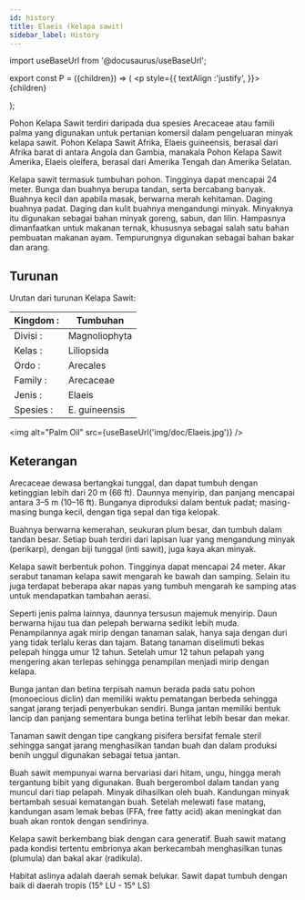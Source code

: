 ```yaml
---
id: history
title: Elaeis (kelapa sawit)
sidebar_label: History
---
```


import useBaseUrl from '@docusaurus/useBaseUrl';

export const P = ({children}) => ( <p style={{
      textAlign :'justify',
    }}>{children}</p> );


<P>Pohon  Kelapa  Sawit  terdiri  daripada  dua  spesies  Arecaceae  atau  famili  palma  yang 
digunakan untuk pertanian komersil dalam pengeluaran minyak kelapa sawit. Pohon 
Kelapa Sawit Afrika, Elaeis guineensis,  berasal dari Afrika barat di antara Angola dan 
Gambia, manakala Pohon Kelapa Sawit Amerika, Elaeis oleifera,  berasal dari Amerika 
Tengah dan Amerika Selatan. </P>

<P>Kelapa sawit termasuk tumbuhan pohon. Tingginya dapat mencapai 24 meter. Bunga 
dan buahnya berupa tandan, serta bercabang banyak. Buahnya kecil dan apabila masak, 
berwarna  merah  kehitaman.  Daging  buahnya  padat.  Daging  dan  kulit  buahnya 
mengandungi minyak. Minyaknya itu digunakan sebagai bahan minyak goreng, sabun, 
dan lilin. Hampasnya dimanfaatkan untuk makanan ternak, khususnya sebagai salah 
satu bahan pembuatan makanan ayam. Tempurungnya digunakan sebagai bahan bakar 
dan arang. </P>

## Turunan
Urutan dari turunan Kelapa Sawit:

| Kingdom :  | Tumbuhan      |
|------------|---------------|
| Divisi :   | Magnoliophyta |
| Kelas :    | Liliopsida    |
| Ordo :     | Arecales      |
| Family :   | Arecaceae     |
| Jenis :    | Elaeis        |
| Spesies :  | E. guineensis |



<img alt="Palm Oil" src={useBaseUrl('img/doc/Elaeis.jpg')} />

## Keterangan

<P>Arecaceae dewasa bertangkai tunggal, dan dapat tumbuh dengan ketinggian lebih dari 20 m (66 ft). Daunnya menyirip, dan panjang mencapai antara 3–5 m (10–16 ft). Bunganya diproduksi dalam bentuk padat; masing-masing bunga kecil, dengan tiga sepal dan tiga kelopak. </P>

<P>Buahnya berwarna kemerahan, seukuran plum besar, dan tumbuh dalam tandan besar. Setiap buah terdiri dari lapisan luar yang mengandung minyak (perikarp), dengan biji tunggal (inti sawit), juga kaya akan minyak. </P>

<P>Kelapa sawit berbentuk pohon. Tingginya dapat mencapai 24 meter. Akar serabut tanaman kelapa sawit mengarah ke bawah dan samping. Selain itu juga terdapat beberapa akar napas yang tumbuh mengarah ke samping atas untuk mendapatkan tambahan aerasi.</P>

<P>Seperti jenis palma lainnya, daunnya tersusun majemuk menyirip. Daun berwarna hijau tua dan pelepah berwarna sedikit lebih muda. Penampilannya agak mirip dengan tanaman salak, hanya saja dengan duri yang tidak terlalu keras dan tajam. Batang tanaman diselimuti bekas pelepah hingga umur 12 tahun. Setelah umur 12 tahun pelapah yang mengering akan terlepas sehingga penampilan menjadi mirip dengan kelapa.</P>

<P>Bunga jantan dan betina terpisah namun berada pada satu pohon (monoecious diclin) dan memiliki waktu pematangan berbeda sehingga sangat jarang terjadi penyerbukan sendiri. Bunga jantan memiliki bentuk lancip dan panjang sementara bunga betina terlihat lebih besar dan mekar.</P>

<P>Tanaman sawit dengan tipe cangkang pisifera bersifat female steril sehingga sangat jarang menghasilkan tandan buah dan dalam produksi benih unggul digunakan sebagai tetua jantan.</P>

<P>Buah sawit mempunyai warna bervariasi dari hitam, ungu, hingga merah tergantung bibit yang digunakan. Buah bergerombol dalam tandan yang muncul dari tiap pelapah. Minyak dihasilkan oleh buah. Kandungan minyak bertambah sesuai kematangan buah. Setelah melewati fase matang, kandungan asam lemak bebas (FFA, free fatty acid) akan meningkat dan buah akan rontok dengan sendirinya. </P>

<P>Kelapa sawit berkembang biak dengan cara generatif. Buah sawit matang pada kondisi tertentu embrionya akan berkecambah menghasilkan tunas (plumula) dan bakal akar (radikula).</P>

<P>Habitat aslinya adalah daerah semak belukar. Sawit dapat tumbuh dengan baik di daerah tropis (15° LU - 15° LS) </P>
